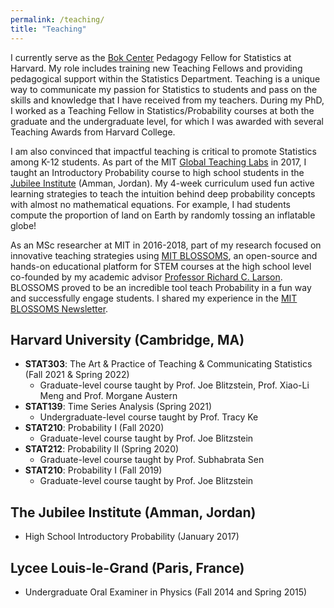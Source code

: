 ```yaml
---
permalink: /teaching/
title: "Teaching"
---
```


I currently serve as the [Bok Center](https://bokcenter.harvard.edu/) Pedagogy Fellow for Statistics at Harvard. My role includes training new Teaching Fellows and providing pedagogical support within the Statistics Department. Teaching is a unique way to communicate my passion for Statistics to students and pass on the skills and knowledge that I have received from my teachers. During my PhD, I worked as a Teaching Fellow in Statistics/Probability courses at both the graduate and the undergraduate level, for which I was awarded with several Teaching Awards from Harvard College.

I am also convinced that impactful teaching is critical to promote Statistics among K-12 students. As part of the MIT [Global Teaching Labs](https://misti.mit.edu/your-resources/crafting-your-experience/types-programs/global-teaching-labs) in 2017, I taught an Introductory Probability course to high school students in the [Jubilee Institute](http://www.jubilee.edu.jo/) (Amman, Jordan). My 4-week curriculum used fun active learning strategies to teach the intuition behind deep probability concepts with almost no mathematical equations. For example, I had students compute the proportion of land on Earth by randomly tossing an inflatable globe!

As an MSc researcher at MIT in 2016-2018, part of my research focused on innovative teaching strategies using [MIT BLOSSOMS](https://blossoms.mit.edu/mit_blossoms_initiative_math_science_video_lessons_high_school_students), an
open-source and hands-on educational platform for STEM courses at the high school level co-founded by my academic advisor [Professor Richard C. Larson](https://idss.mit.edu/staff/richard-larson/). BLOSSOMS proved to be an incredible tool teach Probability in a fun way and successfully engage students. I shared my experience in the [MIT BLOSSOMS Newsletter](https://blossoms.mit.edu/news/newsletters/december_2016_january_2017).

## Harvard University (Cambridge, MA)
- **STAT303**: The Art & Practice of Teaching & Communicating Statistics (Fall 2021 & Spring 2022)
    - Graduate-level course taught by Prof. Joe Blitzstein, Prof. Xiao-Li Meng and Prof. Morgane Austern
- **STAT139**: Time Series Analysis (Spring 2021)
    - Undergraduate-level course taught by Prof. Tracy Ke
- **STAT210**: Probability I (Fall 2020)
    - Graduate-level course taught by Prof. Joe Blitzstein
- **STAT212**: Probability II (Spring 2020)
    - Graduate-level course taught by Prof. Subhabrata Sen
- **STAT210**: Probability I (Fall 2019)
    - Graduate-level course taught by Prof. Joe Blitzstein

## The Jubilee Institute (Amman, Jordan)
- High School Introductory Probability (January 2017)

## Lycee Louis-le-Grand (Paris, France)
- Undergraduate Oral Examiner in Physics (Fall 2014 and Spring 2015)
